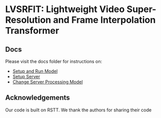 # LVSRFIT: Lightweight Video Super-Resolution and Frame Interpolation Transformer

## Docs
Please visit the docs folder for instructions on:
- [Setup and Run Model](docs/run_model.md)
- [Setup Server](docs/setup_server.md)
- [Change Server Processing Model](docs/change_server_model.md)

## Acknowledgements
Our code is built on RSTT. We thank the authors for sharing their code